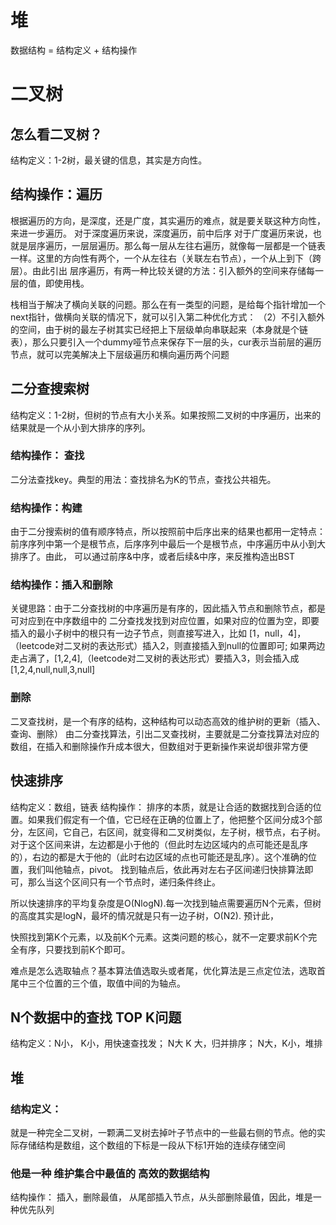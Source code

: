# 堆
数据结构 = 结构定义 + 结构操作



# 二叉树
## 怎么看二叉树？
结构定义：1-2树，最关键的信息，其实是方向性。
## 结构操作：遍历
根据遍历的方向，是深度，还是广度，其实遍历的难点，就是要关联这种方向性，来进一步遍历。
对于深度遍历来说，深度遍历，前中后序
对于广度遍历来说，也就是层序遍历，一层层遍历。那么每一层从左往右遍历，就像每一层都是一个链表一样。这里的方向性有两个，一个从左往右（关联左右节点），一个从上到下（跨层）。由此引出 层序遍历，有两一种比较关键的方法：引入额外的空间来存储每一层的值，即使用栈。

栈相当于解决了横向关联的问题。那么在有一类型的问题，是给每个指针增加一个next指针，做横向关联的情况下，就可以引入第二种优化方式：
（2）不引入额外的空间，由于树的最左子树其实已经把上下层级单向串联起来（本身就是个链表），那么只要引入一个dummy哑节点来保存下一层的头，cur表示当前层的遍历节点，就可以完美解决上下层级遍历和横向遍历两个问题


## 二分查搜索树

结构定义：1-2树，但树的节点有大小关系。如果按照二叉树的中序遍历，出来的结果就是一个从小到大排序的序列。
### 结构操作： 查找
二分法查找key。典型的用法：查找排名为K的节点，查找公共祖先。


### 结构操作：构建
由于二分搜索树的值有顺序特点，所以按照前中后序出来的结果也都用一定特点：前序序列中第一个是根节点，后序序列中最后一个是根节点，中序遍历中从小到大排序了。由此，
可以通过前序&中序，或者后续&中序，来反推构造出BST

### 结构操作：插入和删除
关键思路：由于二分查找树的中序遍历是有序的，因此插入节点和删除节点，都是可对应到在中序数组中的
二分查找发找到对应位置，如果对应的位置为空，即要插入的最小子树中的根只有一边子节点，则直接写进入，比如 [1，null，4]，（leetcode对二叉树的表达形式）插入2，则直接插入到null的位置即可;
如果两边走占满了，[1,2,4],（leetcode对二叉树的表达形式）要插入3，则会插入成[1,2,4,null,null,3,null]
### 删除

二叉查找树，是一个有序的结构，这种结构可以动态高效的维护树的更新（插入、查询、删除）
由二分查找算法，引出二叉查找树，主要就是二分查找算法对应的数组，在插入和删除操作升成本很大，但数组对于更新操作来说却很非常方便


## 快速排序
结构定义：数组，链表
结构操作：
排序的本质，就是让合适的数据找到合适的位置。如果我们假定有一个值，它已经在正确的位置上了，他把整个区间分成3个部分，左区间，它自己，右区间，就变得和二叉树类似，左子树，根节点，右子树。对于这个区间来讲，左边都是小于他的（但此时左边区域内的点可能还是乱序的），右边的都是大于他的（此时右边区域的点也可能还是乱序）。这个准确的位置，我们叫他轴点，pivot。
找到轴点后，依此再对左右子区间递归快排算法即可，那么当这个区间只有一个节点时，递归条件终止。

所以快速排序的平均复杂度是O(NlogN).每一次找到轴点需要遍历N个元素，但树的高度其实是logN，最坏的情况就是只有一边子树，O(N2).
预计此，

快照找到第K个元素，以及前K个元素。这类问题的核心，就不一定要求前K个完全有序，只要找到前K个即可。

难点是怎么选取轴点？基本算法值选取头或者尾，优化算法是三点定位法，选取首尾中三个位置的三个值，取值中间的为轴点。

## N个数据中的查找 TOP K问题
结构定义：N小， K小，用快速查找发； N大 K 大，归并排序； N大，K小，堆排

## 堆
### 结构定义：
就是一种完全二叉树，一颗满二叉树去掉叶子节点中的一些最右侧的节点。他的实际存储结构是数组，这个数组的下标是一段从下标1开始的连续存储空间

### 他是一种 维护集合中最值的 高效的数据结构
结构操作：
插入，删除最值， 从尾部插入节点，从头部删除最值，因此，堆是一种优先队列




